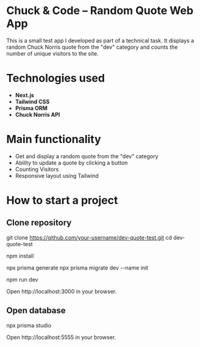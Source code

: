 # Chuck & Code – Random Quote Web App

This is a small test app I developed as part of a technical task. It displays a random Chuck Norris quote from the "dev" category and counts the number of unique visitors to the site.

# Technologies used

- **Next.js**
- **Tailwind CSS**
- **Prisma ORM**
- **Chuck Norris API**

# Main functionality

- Get and display a random quote from the "dev" category
- Ability to update a quote by clicking a button
- Counting Visitors
- Responsive layout using Tailwind

# How to start a project

## Clone repository

git clone https://github.com/your-username/dev-quote-test.git
cd dev-quote-test

npm install

npx prisma generate
npx prisma migrate dev --name init

npm run dev

Open http://localhost:3000 in your browser.

## Open database

npx prisma studio

Open http://localhost:5555 in your browser.

